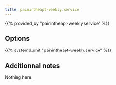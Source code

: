 ```yaml
---
title: painintheapt-weekly.service
---
```


{{% provided_by "painintheapt-weekly.service" %}}

## Options

{{% systemd_unit "painintheapt-weekly.service" %}}

## Additionnal notes

Nothing here.
